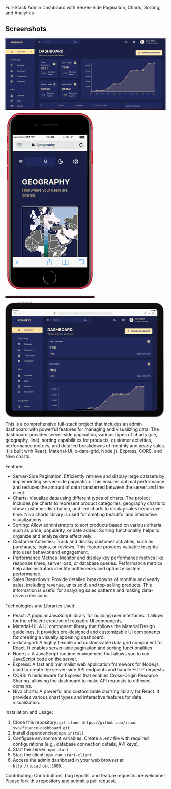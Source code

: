 Full-Stack Admin Dashboard with Server-Side Pagination, Charts, Sorting, and Analytics

## Screenshots
![](/public/Screenshot1.png)
![](/public/Screenshot2.png)
![](/public/Screenshot3.png)
This is a comprehensive full-stack project that includes an admin dashboard with powerful features for managing and visualizing data. The dashboard provides server-side pagination, various types of charts (pie, geography, line), sorting capabilities for products, customer activities, performance metrics, and detailed breakdowns of monthly and yearly sales. It is built with React, Material-UI, x-data-grid, Node.js, Express, CORS, and Nivo charts.

Features:
- Server-Side Pagination: Efficiently retrieve and display large datasets by implementing server-side pagination. This ensures optimal performance and reduces the amount of data transferred between the server and the client.
- Charts: Visualize data using different types of charts. The project includes pie charts to represent product categories, geography charts to show customer distribution, and line charts to display sales trends over time. Nivo charts library is used for creating beautiful and interactive visualizations.
- Sorting: Allow administrators to sort products based on various criteria such as price, popularity, or date added. Sorting functionality helps to organize and analyze data effectively.
- Customer Activities: Track and display customer activities, such as purchases, logins, or reviews. This feature provides valuable insights into user behavior and engagement.
- Performance Metrics: Monitor and display key performance metrics like response times, server load, or database queries. Performance metrics help administrators identify bottlenecks and optimize system performance.
- Sales Breakdown: Provide detailed breakdowns of monthly and yearly sales, including revenue, units sold, and top-selling products. This information is useful for analyzing sales patterns and making data-driven decisions.

Technologies and Libraries Used:
- React: A popular JavaScript library for building user interfaces. It allows for the efficient creation of reusable UI components.
- Material-UI: A UI component library that follows the Material Design guidelines. It provides pre-designed and customizable UI components for creating a visually appealing dashboard.
- x-data-grid: A highly flexible and customizable data grid component for React. It enables server-side pagination and sorting functionalities.
- Node.js: A JavaScript runtime environment that allows you to run JavaScript code on the server.
- Express: A fast and minimalist web application framework for Node.js, used to create the server-side API endpoints and handle HTTP requests.
- CORS: A middleware for Express that enables Cross-Origin Resource Sharing, allowing the dashboard to make API requests to different domains.
- Nivo charts: A powerful and customizable charting library for React. It provides various chart types and interactive features for data visualization.

Installation and Usage:
1. Clone this repository: `git clone https://github.com/isaac-svg/finance-dashboard.git`
2. Install dependencies: `npm install`
3. Configure environment variables: Create a .env file with required configurations (e.g., database connection details, API keys).
4. Start the server: `npm start`
5. Start the client: `npm run start-client`
6. Access the admin dashboard in your web browser at `http://localhost:3000`.

Contributing:
Contributions, bug reports, and feature requests are welcome! Please fork this repository and submit a pull request.


